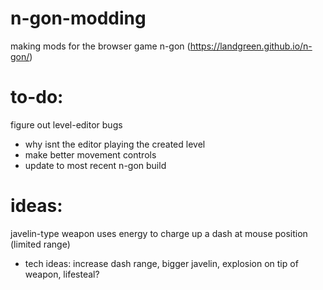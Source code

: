 # n-gon-modding
making mods for the browser game n-gon (https://landgreen.github.io/n-gon/)

# to-do:
figure out level-editor bugs
-   why isnt the editor playing the created level
-   make better movement controls
-   update to most recent n-gon build

# ideas:
javelin-type weapon
  uses energy to charge up a dash at mouse position (limited range)
- tech ideas: increase dash range, bigger javelin, explosion on tip of weapon, lifesteal?
